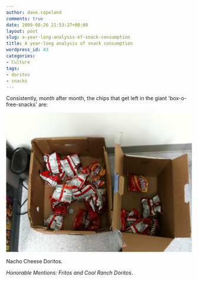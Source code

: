 ```yaml
---
author: dave.copeland
comments: true
date: 2009-08-26 21:53:27+00:00
layout: post
slug: a-year-long-analysis-of-snack-consumption
title: A year-long analysis of snack consumption
wordpress_id: 43
categories:
- Culture
tags:
- doritos
- snacks
---
```


Consistently, month after month, the chips that get left in the giant 'box-o-free-snacks' are:






![Doritos Are No Bueno](/img/snacks.jpg)





Nacho Cheese Doritos. 






_Honorable Mentions: Fritos and Cool Ranch Doritos_. 

